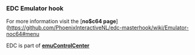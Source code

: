 ### EDC Emulator hook

For more information visit the [**no$c64 page**](https://github.com/PhoenixInteractiveNL/edc-masterhook/wiki/Emulator-noc64#menu

EDC is part of [**emuControlCenter**](https://github.com/PhoenixInteractiveNL/emuControlCenter/wiki)
